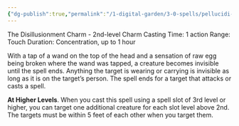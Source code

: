 ```yaml
---
{"dg-publish":true,"permalink":"/1-digital-garden/3-0-spells/pellucidi-pellis/"}
---
```


The Disillusionment Charm - 2nd-level Charm 
Casting Time: 1 action 
Range: Touch 
Duration: Concentration, up to 1 hour 

With a tap of a wand on the top of the head and a sensation of raw egg being broken where the wand was tapped, a creature becomes invisible until the spell ends. Anything the target is wearing or carrying is invisible as long as it is on the target’s person. The spell ends for a target that attacks or casts a spell. 

**At Higher Levels**. When you cast this spell using a spell slot of 3rd level or higher, you can target one additional creature for each slot level above 2nd. The targets must be within 5 feet of each other when you target them.